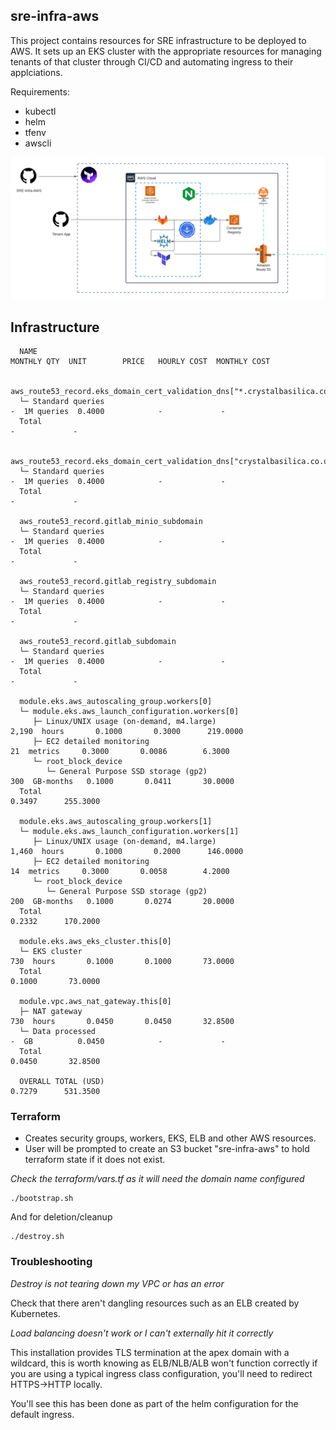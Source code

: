 ## sre-infra-aws

This project contains resources for SRE infrastructure to be deployed to AWS.
It sets up an EKS cluster with the appropriate resources for managing tenants of that cluster through CI/CD and automating ingress to their applciations.


Requirements:
- kubectl
- helm
- tfenv
- awscli


![image](images/platform.png)

## Infrastructure 

```
  NAME                                                                          MONTHLY QTY  UNIT        PRICE   HOURLY COST  MONTHLY COST

  aws_route53_record.eks_domain_cert_validation_dns["*.crystalbasilica.co.uk"]
  └─ Standard queries                                                                     -  1M queries  0.4000            -             -
  Total                                                                                                                    -             -

  aws_route53_record.eks_domain_cert_validation_dns["crystalbasilica.co.uk"]
  └─ Standard queries                                                                     -  1M queries  0.4000            -             -
  Total                                                                                                                    -             -

  aws_route53_record.gitlab_minio_subdomain
  └─ Standard queries                                                                     -  1M queries  0.4000            -             -
  Total                                                                                                                    -             -

  aws_route53_record.gitlab_registry_subdomain
  └─ Standard queries                                                                     -  1M queries  0.4000            -             -
  Total                                                                                                                    -             -

  aws_route53_record.gitlab_subdomain
  └─ Standard queries                                                                     -  1M queries  0.4000            -             -
  Total                                                                                                                    -             -

  module.eks.aws_autoscaling_group.workers[0]
  └─ module.eks.aws_launch_configuration.workers[0]
     ├─ Linux/UNIX usage (on-demand, m4.large)                                        2,190  hours       0.1000       0.3000      219.0000
     ├─ EC2 detailed monitoring                                                          21  metrics     0.3000       0.0086        6.3000
     └─ root_block_device
        └─ General Purpose SSD storage (gp2)                                            300  GB-months   0.1000       0.0411       30.0000
  Total                                                                                                               0.3497      255.3000

  module.eks.aws_autoscaling_group.workers[1]
  └─ module.eks.aws_launch_configuration.workers[1]
     ├─ Linux/UNIX usage (on-demand, m4.large)                                        1,460  hours       0.1000       0.2000      146.0000
     ├─ EC2 detailed monitoring                                                          14  metrics     0.3000       0.0058        4.2000
     └─ root_block_device
        └─ General Purpose SSD storage (gp2)                                            200  GB-months   0.1000       0.0274       20.0000
  Total                                                                                                               0.2332      170.2000

  module.eks.aws_eks_cluster.this[0]
  └─ EKS cluster                                                                        730  hours       0.1000       0.1000       73.0000
  Total                                                                                                               0.1000       73.0000

  module.vpc.aws_nat_gateway.this[0]
  ├─ NAT gateway                                                                        730  hours       0.0450       0.0450       32.8500
  └─ Data processed                                                                       -  GB          0.0450            -             -
  Total                                                                                                               0.0450       32.8500

  OVERALL TOTAL (USD)                                                                                                 0.7279      531.3500
```

### Terraform

- Creates security groups, workers, EKS, ELB and other AWS resources.
- User will be prompted to create an S3 bucket "sre-infra-aws" to hold terraform state if it does not exist.

_Check the terraform/vars.tf as it will need the domain name configured_

```
./bootstrap.sh
```

And for deletion/cleanup

```
./destroy.sh
```

### Troubleshooting

_Destroy is not tearing down my VPC or has an error_

Check that there aren't dangling resources such as an ELB created by Kubernetes.


_Load balancing doesn't work or I can't externally hit it correctly_

This installation provides TLS termination at the apex domain with a wildcard, this is worth knowing as ELB/NLB/ALB won't function correctly if you are using a typical ingress class configuration,
you'll need to redirect HTTPS->HTTP locally. 

You'll see this has been done as part of the helm configuration for the default ingress.
